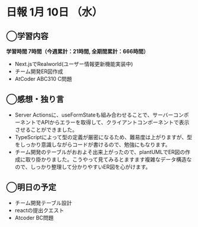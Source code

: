 # 日報  1月 10日 （水）

## ◯学習内容

**学習時間  7時間（今週累計：21時間, 全期間累計：666時間）**

- Next.jsでRealworld(ユーザー情報更新機能実装中)
- チーム開発ER図作成
- AtCoder ABC310 C問題

## ◯感想・独り言

- Server Actionsに、useFormStateも組み合わせることで、サーバーコンポーネントでAPIからエラーを取得して、クライアントコンポーネントで表示させることができました。
- TypeScriptによって型の定義が厳密になるため、難易度は上がりますが、型をしっかり意識しながらコードが書けるので、勉強にもなります。
- チーム開発のテーブルがおおよそ出来上がったので、plantUMLでER図の作成に取り掛かりました。こうやって見てみるとますます複雑なデータ構造なので、しっかり整理して分かりやすいER図を心がけます。

## ◯明日の予定

- チーム開発テーブル設計
- reactの提出クエスト
- Atcoder BC問題
